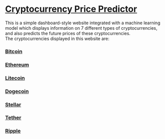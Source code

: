 # [Cryptocurrency Price Predictor](https://t1lt.github.io/CryptoPred/)

This is a simple dashboard-style website integrated with a machine learning model which displays information on 7 different types of cryptocurrencies, and also predicts the future prices of these cryptocurrencies.\
The cryptocurrencies displayed in this website are:

### [Bitcoin](https://en.wikipedia.org/wiki/Bitcoin)

### [Ethereum](https://en.wikipedia.org/wiki/Ethereum)

### [Litecoin](https://en.wikipedia.org/wiki/Litecoin)

### [Dogecoin](https://en.wikipedia.org/wiki/Dogecoin)

### [Stellar](<https://en.wikipedia.org/wiki/Stellar_(payment_network)>)

### [Tether](<https://en.wikipedia.org/wiki/Tether_(cryptocurrency)>)

### [Ripple](<https://en.wikipedia.org/wiki/Ripple_(payment_protocol)#XRP>)

